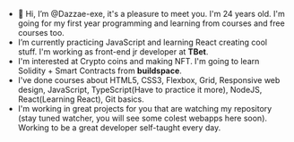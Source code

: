 - 👋 Hi, I’m @Dazzae-exe, it's a pleasure to meet you. I'm 24 years old. I'm going for my first year programming and learning from courses and free courses too.
- I’m currently practicing JavaScript and learning React creating cool stuff. I'm working as front-end jr developer at **TBet**.
- I'm interested at Crypto coins and making NFT. I'm going to learn Solidity + Smart Contracts from __buildspace__.
- I've done courses about HTML5, CSS3, Flexbox, Grid, Responsive web design, JavaScript, TypeScript(Have to practice it more), NodeJS, React(Learning React), Git basics.
- I'm working in great projects for you that are watching my repository (stay tuned watcher, you will see some colest webapps here soon).
Working to be a great developer self-taught every day.

<!---
Dazzae-exe/Dazzae-exe is a ✨ special ✨ repository because its `README.md` (this file) appears on your GitHub profile.
You can click the Preview link to take a look at your changes.
--->

